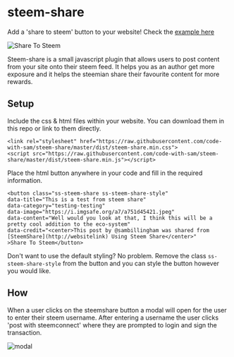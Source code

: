 # steem-share
Add a 'share to steem' button to your website! Check the [example here](https://code-with-sam.github.io/steem-share/dist/example.html)

![Share To Steem](https://i.imgsafe.org/7f/7f9ecb420b.png)

Steem-share is a small javascript plugin that allows users to post content from your site onto their steem feed. It helps you as an author get more exposure and it helps the steemian share their favourite content for more rewards.

## Setup
Include the css & html files within your website. You can download them in this repo or link to them directly. 

```
<link rel="stylesheet" href="https://raw.githubusercontent.com/code-with-sam/steem-share/master/dist/steem-share.min.css">
<script src="https://raw.githubusercontent.com/code-with-sam/steem-share/master/dist/steem-share.min.js"></script>
```

Place the html button anywhere in your code and fill in the required information. 

```
<button class="ss-steem-share ss-steem-share-style"
data-title="This is a test from steem share"
data-category="testing-testing"
data-image="https://i.imgsafe.org/a7/a751d45421.jpeg"
data-content="Well would you look at that, I think this will be a pretty cool addition to the eco-system"
data-credit="<center>This post by @sambillingham was shared from [SteemShare](http://websitelink) Using Steem Share</center>"
>Share To Steem</button>
```

Don't want to use the default styling? No problem. Remove the class ```ss-steem-share-style``` from the button and you can style the button however you would like.

## How
When a user clicks on the steemshare button a modal will open for the user to enter their steem username. After entering a username the user clicks 'post with steemconnect' where they are prompted to login and sign the transaction. 

![modal](https://i.imgsafe.org/7f/7f9ecb3764.png)


